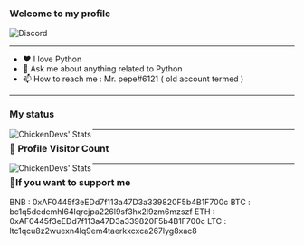 ### Welcome to my **profile** 

![Discord](https://discord.c99.nl/widget/theme-1/1090115429327982643.png)

---

- ❤ I love Python 
- 💬 Ask me about anything related to Python
- 📫 How to reach me : Mr. pepe#6121 ( old account termed ) 

---

### My status

<img align="left" alt="ChickenDevs' Stats" src="https://github-readme-stats.vercel.app/api?username=Fadi002&count_private=true&show_icons=true&theme=radical">

---
### 📍 Profile Visitor Count
<img align="left" alt="ChickenDevs' Stats" src="https://profile-counter.glitch.me/Fadi002/count.svg">

---

### 💸If you want to support me
BNB : 0xAF0445f3eEDd7f113a47D3a339820F5b4B1F700c
BTC : bc1q5dedemhl64lqrcjpa226l9sf3hx2l9zm6mzszf
ETH : 0xAF0445f3eEDd7f113a47D3a339820F5b4B1F700c 
LTC : ltc1qcu8z2wuexn4lq9em4taerkxcxca267lyg8xac8
